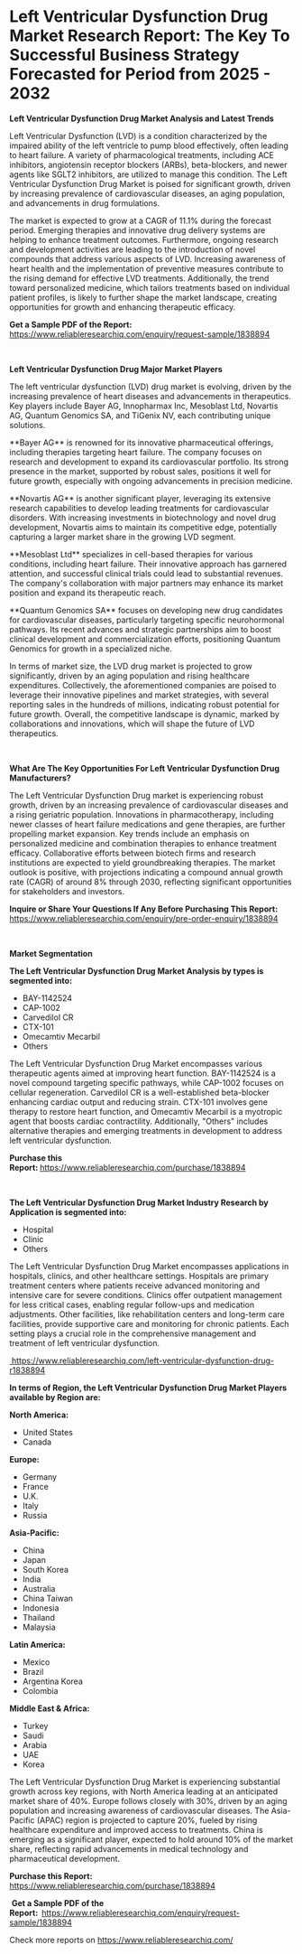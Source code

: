 <p><h1>Left Ventricular Dysfunction Drug Market Research Report: The Key To Successful Business Strategy Forecasted for Period from 2025 - 2032</h1></p><p><strong>Left Ventricular Dysfunction Drug Market Analysis and Latest Trends</strong></p>
<p><p>Left Ventricular Dysfunction (LVD) is a condition characterized by the impaired ability of the left ventricle to pump blood effectively, often leading to heart failure. A variety of pharmacological treatments, including ACE inhibitors, angiotensin receptor blockers (ARBs), beta-blockers, and newer agents like SGLT2 inhibitors, are utilized to manage this condition. The Left Ventricular Dysfunction Drug Market is poised for significant growth, driven by increasing prevalence of cardiovascular diseases, an aging population, and advancements in drug formulations. </p><p>The market is expected to grow at a CAGR of 11.1% during the forecast period. Emerging therapies and innovative drug delivery systems are helping to enhance treatment outcomes. Furthermore, ongoing research and development activities are leading to the introduction of novel compounds that address various aspects of LVD. Increasing awareness of heart health and the implementation of preventive measures contribute to the rising demand for effective LVD treatments. Additionally, the trend toward personalized medicine, which tailors treatments based on individual patient profiles, is likely to further shape the market landscape, creating opportunities for growth and enhancing therapeutic efficacy.</p></p>
<p><strong>Get a Sample PDF of the Report:&nbsp;</strong> <a href="https://www.reliableresearchiq.com/enquiry/request-sample/1838894?utm_campaign=2301&utm_medium=2&utm_source=Github&utm_content=ia&utm_term=09032025&utm_id=left-ventricular-dysfunction-drug">https://www.reliableresearchiq.com/enquiry/request-sample/1838894</a></p>
<p>&nbsp;</p>
<p><strong>Left Ventricular Dysfunction Drug Major Market Players</strong></p>
<p><p>The left ventricular dysfunction (LVD) drug market is evolving, driven by the increasing prevalence of heart diseases and advancements in therapeutics. Key players include Bayer AG, Innopharmax Inc, Mesoblast Ltd, Novartis AG, Quantum Genomics SA, and TiGenix NV, each contributing unique solutions.</p><p>**Bayer AG** is renowned for its innovative pharmaceutical offerings, including therapies targeting heart failure. The company focuses on research and development to expand its cardiovascular portfolio. Its strong presence in the market, supported by robust sales, positions it well for future growth, especially with ongoing advancements in precision medicine.</p><p>**Novartis AG** is another significant player, leveraging its extensive research capabilities to develop leading treatments for cardiovascular disorders. With increasing investments in biotechnology and novel drug development, Novartis aims to maintain its competitive edge, potentially capturing a larger market share in the growing LVD segment.</p><p>**Mesoblast Ltd** specializes in cell-based therapies for various conditions, including heart failure. Their innovative approach has garnered attention, and successful clinical trials could lead to substantial revenues. The company's collaboration with major partners may enhance its market position and expand its therapeutic reach.</p><p>**Quantum Genomics SA** focuses on developing new drug candidates for cardiovascular diseases, particularly targeting specific neurohormonal pathways. Its recent advances and strategic partnerships aim to boost clinical development and commercialization efforts, positioning Quantum Genomics for growth in a specialized niche.</p><p>In terms of market size, the LVD drug market is projected to grow significantly, driven by an aging population and rising healthcare expenditures. Collectively, the aforementioned companies are poised to leverage their innovative pipelines and market strategies, with several reporting sales in the hundreds of millions, indicating robust potential for future growth. Overall, the competitive landscape is dynamic, marked by collaborations and innovations, which will shape the future of LVD therapeutics.</p></p>
<p>&nbsp;</p>
<p><strong>What Are The Key Opportunities For Left Ventricular Dysfunction Drug Manufacturers?</strong></p>
<p><p>The Left Ventricular Dysfunction Drug market is experiencing robust growth, driven by an increasing prevalence of cardiovascular diseases and a rising geriatric population. Innovations in pharmacotherapy, including newer classes of heart failure medications and gene therapies, are further propelling market expansion. Key trends include an emphasis on personalized medicine and combination therapies to enhance treatment efficacy. Collaborative efforts between biotech firms and research institutions are expected to yield groundbreaking therapies. The market outlook is positive, with projections indicating a compound annual growth rate (CAGR) of around 8% through 2030, reflecting significant opportunities for stakeholders and investors.</p></p>
<p><strong>Inquire or Share Your Questions If Any Before Purchasing This Report:</strong> <a href="https://www.reliableresearchiq.com/enquiry/pre-order-enquiry/1838894?utm_campaign=2301&utm_medium=2&utm_source=Github&utm_content=ia&utm_term=09032025&utm_id=left-ventricular-dysfunction-drug">https://www.reliableresearchiq.com/enquiry/pre-order-enquiry/1838894</a></p>
<p>&nbsp;</p>
<p><strong>Market Segmentation</strong></p>
<p><strong>The Left Ventricular Dysfunction Drug Market Analysis by types is segmented into:</strong></p>
<p><ul><li>BAY-1142524</li><li>CAP-1002</li><li>Carvedilol CR</li><li>CTX-101</li><li>Omecamtiv Mecarbil</li><li>Others</li></ul></p>
<p><p>The Left Ventricular Dysfunction Drug Market encompasses various therapeutic agents aimed at improving heart function. BAY-1142524 is a novel compound targeting specific pathways, while CAP-1002 focuses on cellular regeneration. Carvedilol CR is a well-established beta-blocker enhancing cardiac output and reducing strain. CTX-101 involves gene therapy to restore heart function, and Omecamtiv Mecarbil is a myotropic agent that boosts cardiac contractility. Additionally, "Others" includes alternative therapies and emerging treatments in development to address left ventricular dysfunction.</p></p>
<p><strong>Purchase this Report:&nbsp;</strong><a href="https://www.reliableresearchiq.com/purchase/1838894?utm_campaign=2301&utm_medium=2&utm_source=Github&utm_content=ia&utm_term=09032025&utm_id=left-ventricular-dysfunction-drug">https://www.reliableresearchiq.com/purchase/1838894</a></p>
<p>&nbsp;</p>
<p><strong>The Left Ventricular Dysfunction Drug Market Industry Research by Application is segmented into:</strong></p>
<p><ul><li>Hospital</li><li>Clinic</li><li>Others</li></ul></p>
<p><p>The Left Ventricular Dysfunction Drug Market encompasses applications in hospitals, clinics, and other healthcare settings. Hospitals are primary treatment centers where patients receive advanced monitoring and intensive care for severe conditions. Clinics offer outpatient management for less critical cases, enabling regular follow-ups and medication adjustments. Other facilities, like rehabilitation centers and long-term care facilities, provide supportive care and monitoring for chronic patients. Each setting plays a crucial role in the comprehensive management and treatment of left ventricular dysfunction.</p></p>
<p><a href="https://www.reliableresearchiq.com/left-ventricular-dysfunction-drug-r1838894?utm_campaign=2301&utm_medium=2&utm_source=Github&utm_content=ia&utm_term=09032025&utm_id=left-ventricular-dysfunction-drug">&nbsp;https://www.reliableresearchiq.com/left-ventricular-dysfunction-drug-r1838894</a></p>
<p><strong>In terms of Region, the Left Ventricular Dysfunction Drug Market Players available by Region are:</strong></p>
<p>
    <p> <strong> North America: </strong>
        <ul>
            <li>United States</li>
            <li>Canada</li>
        </ul>
        </p> 
    <p> <strong> Europe: </strong>
        <ul>
            <li>Germany</li>
            <li>France</li>
            <li>U.K.</li>
            <li>Italy</li>
            <li>Russia</li>
        </ul>
        </p> 
    <p> <strong> Asia-Pacific: </strong>
        <ul>
            <li>China</li>
            <li>Japan</li>
            <li>South Korea</li>
            <li>India</li>
            <li>Australia</li>
            <li>China Taiwan</li>
            <li>Indonesia</li>
            <li>Thailand</li>
            <li>Malaysia</li>
        </ul>
        </p> 
    <p> <strong> Latin America: </strong>
        <ul>
            <li>Mexico</li>
            <li>Brazil</li>
            <li>Argentina Korea</li>
            <li>Colombia</li>
        </ul>
        </p> 
    <p> <strong> Middle East & Africa: </strong>
        <ul>
            <li>Turkey</li>
            <li>Saudi</li>
            <li>Arabia</li>
            <li>UAE</li>
            <li>Korea</li>
        </ul>
    </p>
    </p>
<p><p>The Left Ventricular Dysfunction Drug Market is experiencing substantial growth across key regions, with North America leading at an anticipated market share of 40%. Europe follows closely with 30%, driven by an aging population and increasing awareness of cardiovascular diseases. The Asia-Pacific (APAC) region is projected to capture 20%, fueled by rising healthcare expenditure and improved access to treatments. China is emerging as a significant player, expected to hold around 10% of the market share, reflecting rapid advancements in medical technology and pharmaceutical development.</p></p>
<p><strong>Purchase this Report: </strong><a href="https://www.reliableresearchiq.com/purchase/1838894?utm_campaign=2301&utm_medium=2&utm_source=Github&utm_content=ia&utm_term=09032025&utm_id=left-ventricular-dysfunction-drug">https://www.reliableresearchiq.com/purchase/1838894</a></p>
<p>&nbsp;<strong>Get a Sample PDF of the Report:&nbsp;&nbsp;</strong><a href="https://www.reliableresearchiq.com/enquiry/request-sample/1838894?utm_campaign=2301&utm_medium=2&utm_source=Github&utm_content=ia&utm_term=09032025&utm_id=left-ventricular-dysfunction-drug">https://www.reliableresearchiq.com/enquiry/request-sample/1838894</a></p>
<p><strong></strong></p>
<p>Check more reports on <a href="https://www.reliableresearchiq.com/?utm_campaign=2301&utm_medium=2&utm_source=Github&utm_content=ia&utm_term=09032025&utm_id=left-ventricular-dysfunction-drug">https://www.reliableresearchiq.com/</a></p>